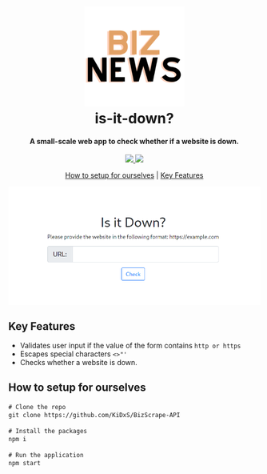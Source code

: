 <h1 align="center">
  <br>
  <img src="https://raw.githubusercontent.com/KiDxS/BizScrape-API/master/docs/img/logo.png" height="200" width="200">
  <br>
  is-it-down?
</h1>
<h4 align="center">
  A small-scale web app to check whether if a website is down.
</h4>
<div align="center">
  <a href="https://web.facebook.com/KidZenChan/">
    <img src="https://img.shields.io/badge/chat-on%20facebook-orange">
  </a>
  <a href="">
    <img src="https://img.shields.io/badge/heroku-demo-blue">
  </a>
</div>
<p align="center">
  <a href="#how-to-setup-for-ourselves">How to setup for ourselves</a> |
  <a href="#key-features">Key Features</a>
</p>
<img align="center" src="https://raw.githubusercontent.com/KiDxS/is-it-down/master/docs/img/demo.png">

## Key Features
- Validates user input if the value of the form contains `http or https`
- Escapes special characters `<>"'`
- Checks whether a website is down.

## How to setup for ourselves
```
# Clone the repo
git clone https://github.com/KiDxS/BizScrape-API

# Install the packages
npm i 

# Run the application
npm start
```

